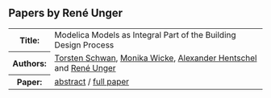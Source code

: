 ## Papers by René Unger
<table><tr><th>Title:</th>
<td>Modelica Models as Integral Part of the Building Design Process</td>
</tr>
<tr><th>Authors:</th>
<td>
<a href="/proceedings/authors/TorstenSchwan">Torsten Schwan</a>, <a href="/proceedings/authors/MonikaWicke">Monika Wicke</a>, <a href="/proceedings/authors/AlexanderHentschel">Alexander Hentschel</a> and <a href="/proceedings/authors/ReneUnger">René Unger</a></td>
</tr>
<tr><th>Paper:</th>
<td><a href="/abstracts/abstract_5A_4">abstract</a> / <a href="/proceedings/papers/Modelica2021session5A_paper4.pdf">full paper</a></td>
</tr>
</table><br>
